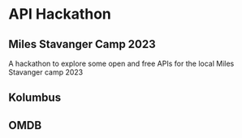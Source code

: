 # API Hackathon
## Miles Stavanger Camp 2023
A hackathon to explore some open and free APIs for the local Miles Stavanger camp 2023


## Kolumbus
## OMDB
